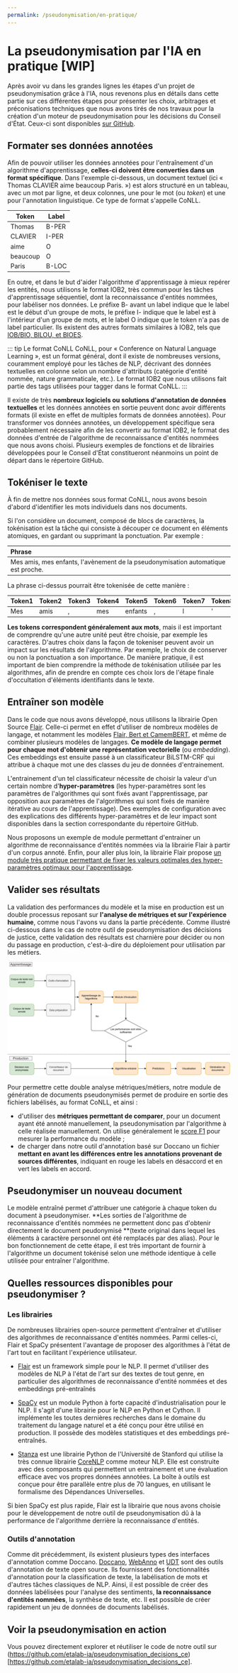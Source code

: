 ```yaml
---
permalink: /pseudonymisation/en-pratique/
---
```


# La pseudonymisation par l'IA en pratique [WIP]

Après avoir vu dans les grandes lignes les étapes d'un projet de pseudonymisation grâce à l'IA, nous revenons plus en détails dans cette partie sur ces différentes étapes pour présenter les choix, arbitrages et préconisations techniques que nous avons tirés de nos travaux pour la création d'un moteur de pseudonymisation pour les décisions du Conseil d'État. Ceux-ci sont disponibles [sur GitHub](https://github.com/etalab-ia/pseudonymisation_decisions_ce).

## Formater ses données annotées

Afin de pouvoir utiliser les données annotées pour l'entraînement d'un algorithme d'apprentissage, **celles-ci doivent être converties dans un format spécifique**. Dans l'exemple ci-dessous, un document textuel (ici « Thomas CLAVIER aime beaucoup Paris. ») est alors structuré en un tableau, avec un mot par ligne, et deux colonnes, une pour le mot (ou *token*) et une pour l'annotation linguistique. Ce type de format s'appelle CoNLL.

| Token | Label |
| ----------| ----------|
| Thomas | B-PER |
| CLAVIER | I-PER |
| aime | O |
| beaucoup | O |
| Paris | B-LOC |

En outre, et dans le but d'aider l'algorithme d'apprentissage à mieux repérer les entités, nous utilisons le format IOB2, très commun pour les tâches d'apprentissage séquentiel, dont la reconnaissance d'entités nommées, pour labéliser nos données. Le préfixe B- avant un label indique que le label est le début d'un groupe de mots, le préfixe I- indique que le label est à l'intérieur d'un groupe de mots, et le label O indique que le token n'a pas de label particulier. Ils existent des autres formats similaires à IOB2, tels que [IOB/BIO, BILOU, et BIOES](https://en.wikipedia.org/wiki/Inside%E2%80%93outside%E2%80%93beginning_(tagging)).

::: tip Le format CoNLL
CoNLL, pour « Conference on Natural Language Learning », est un format général, dont il existe de nombreuses versions, couramment employé pour les tâches de NLP, décrivant des données textuelles en colonne selon un nombre d'attributs (catégorie d'entité nommée, nature grammaticale, etc.). Le format IOB2 que nous utilisons fait partie des tags utilisées pour tagger dans le format CoNLL.
:::

Il existe de très **nombreux logiciels ou solutions d'annotation de données textuelles** et les données annotées en sortie peuvent donc avoir différents formats (il existe en effet de multiples formats de données annotées). Pour transformer vos données annotées, un développement spécifique sera probablement nécessaire afin de les convertir au format IOB2, le format des données d'entrée de l'algorithme de reconnaissance d'entités nommées que nous avons choisi. Plusieurs exemples de fonctions et de librairies développées pour le Conseil d'État constitueront néanmoins un point de départ dans le répertoire GitHub.

## Tokéniser le texte

À fin de mettre nos données sous format CoNLL, nous avons besoin d'abord d'identifier les mots individuels dans nos documents.

Si l'on considère un document, composé de blocs de caractères, la tokénisation est la tâche qui consiste à découper ce document en éléments atomiques, en gardant ou supprimant la ponctuation. Par exemple :

| Phrase |
| :------------- |
| Mes amis, mes enfants, l'avènement de la pseudonymisation automatique est proche. |

La phrase ci-dessus pourrait être tokenisée de cette manière :

| Token1 | Token2 | Token3 | Token4 | Token5 | Token6 | Token7 | Token8 | Token9 | Token10 | Token11 | Token12 | Token13 | Token14 | Token15 | Token16 |
| :----------| :----------| :----------| :----------| :----------| :----------| :----------| :----------| :----------| :----------| :----------| :----------| :----------| :----------| :----------| :----------|
| Mes | amis | , | mes | enfants | , |l | ' | avènement | de | la |pseudonymisation| automatique| est | proche | .|

**Les tokens correspondent généralement aux mots**, mais il est important de comprendre qu'une autre unité peut être choisie, par exemple les caractères. D'autres choix dans la façon de tokeniser peuvent avoir un impact sur les résultats de l'algorithme. Par exemple, le choix de conserver ou non la ponctuation a son importance. De manière pratique, il est important de bien comprendre la méthode de tokénisation utilisée par les algorithmes, afin de prendre en compte ces choix lors de l'étape finale d'occultation d'éléments identifiants dans le texte.

## Entraîner son modèle

Dans le code que nous avons développé, nous utilisons la librairie Open Source [Flair](https://github.com/flairNLP/flair). Celle-ci permet en effet d'utiliser de nombreux modèles de langage, et notamment les modèles [Flair, Bert et CamemBERT](https://github.com/flairNLP/flair/blob/master/resources/docs/TUTORIAL_3_WORD_EMBEDDING.md), et même de combiner plusieurs modèles de langages. **Ce modèle de langage permet pour chaque mot d'obtenir une représentation vectorielle** (ou *embedding*). Ces embeddings est ensuite passé à un classificateur BiLSTM-CRF qui attribue à chaque mot une des classes du jeu de données d'entrainement.

L'entrainement d'un tel classificateur nécessite de choisir la valeur d'un certain nombre d'**hyper-paramètres** (les hyper-paramètres sont les paramètres de l'algorithmes qui sont fixés avant l'apprentissage, par opposition aux paramètres de l'algorithmes qui sont fixés de manière itérative au cours de l'apprentissage). Des exemples de configuration avec des explications des différents hyper-paramètres et de leur impact sont disponibles dans la section correspondante du répertoire GitHub.

Nous proposons un exemple de module permettant d'entrainer un algorithme de reconnaissance d'entités nommées via la librairie Flair à partir d'un corpus annoté. Enfin, pour aller plus loin, la librairie Flair propose [un module très pratique permettant de fixer les valeurs optimales des hyper-paramètres optimaux pour l'apprentissage](https://github.com/flairNLP/flair/blob/master/resources/docs/TUTORIAL_8_MODEL_OPTIMIZATION.md).

## Valider ses résultats

La validation des performances du modèle et la mise en production est un double processus reposant sur **l'analyse de métriques et sur l'expérience humaine**, comme nous l'avons vu dans la partie précédente. Comme illustré ci-dessous dans le cas de notre outil de pseudonymisation des décisions de justice, cette validation des résultats est charnière pour décider ou non du passage en production, c'est-à-dire du déploiement pour utilisation par les métiers.

![Le processus de conception de notre outil de pseudonymisation](./images/process.png)

Pour permettre cette double analyse métriques/métiers, notre module de génération de documents pseudonymisés permet de produire en sortie des fichiers labélisés, au format CoNLL, et ainsi :
- d'utiliser des **métriques permettant de comparer**, pour un document ayant été annoté manuellement, la pseudonymisation par l'algorithme à celle réalisée manuellement. On utilise généralement le [score F1](https://fr.wikipedia.org/wiki/Pr%C3%A9cision_et_rappel) pour mesurer la performance du modèle ;
- de charger dans notre outil d'annotation basé sur Doccano un fichier **mettant en avant les différences entre les annotations provenant de sources différentes**, indiquant en rouge les labels en désaccord et en vert les labels en accord.

## Pseudonymiser un nouveau document

Le modèle entraîné permet d'attribuer une catégorie à chaque token du document à pseudonymiser. **Les sorties de l'algorithme de reconnaissance d'entités nommées ne permettent donc pas d'obtenir directement le document peudonymisé **(texte original dans lequel les éléments à caractère personnel ont été remplacés par des alias). Pour le bon fonctionnement de cette étape, il est très important de fournir à l'algorithme un document tokénisé selon une méthode identique à celle utilisée pour entraîner l'algorithme.

## Quelles ressources disponibles pour pseudonymiser ?

### Les librairies

De nombreuses librairies open-source permettent d'entraîner et d'utiliser des algorithmes de reconnaissance d'entités nommées. Parmi celles-ci, Flair et SpaCy présentent l'avantage de proposer des algorithmes à l'état de l'art tout en facilitant l'expérience utilisateur.

- [Flair](https://github.com/flairNLP/flair) est un framework simple pour le NLP. Il permet d'utiliser des modèles de NLP à l'état de l'art sur des textes de tout genre, en particulier des algorithmes de reconnaissance d'entité nommées et des embeddings pré-entraînés
- [SpaCy](https://spacy.io/usage/spacy-101) est un module Python à forte capacité d'industrialisation pour le NLP. Il s'agit d'une librairie pour le NLP en Python et Cython. Il implémente les toutes dernières recherches dans le domaine du traitement du langage naturel et a été conçu pour être utilisé en production. Il possède des modèles statistiques et des embeddings pré-entraînés.

- [Stanza](https://stanfordnlp.github.io/stanza/) est une librairie Python de l'Université de Stanford qui utilise la très connue librairie [CoreNLP](https://stanfordnlp.github.io/CoreNLP/) comme moteur NLP. Elle est construite avec des composants qui permettent un entrainement et une évaluation efficace avec vos propres données annotées. La boîte à outils est conçue pour être parallèle entre plus de 70 langues, en utilisant le formalisme des Dépendances Universelles.

Si bien SpaCy est plus rapide, Flair est la librairie que nous avons choisie pour le développement de notre outil de pseudonymisation dû à la performance de l'algorithme derrière la reconnaissance d'entités.

### Outils d'annotation

Comme dit précédemment, ils existent plusieurs types des interfaces d'annotation comme Doccano. [Doccano](https://github.com/doccano/doccano), [WebAnno](https://webanno.github.io/webanno/) et [UDT](https://universaldatatool.com/) sont des outils d'annotation de texte open source. Ils fournissent des fonctionnalités d'annotation pour la classification de texte, la labélisation de mots et d'autres tâches classiques de NLP. Ainsi, il est possible de créer des données labélisées pour l'analyse des sentiments, **la reconnaissance d'entités nommées**, la synthèse de texte, etc. Il est possible de créer rapidement un jeu de données de documents labélisés.

## Voir la pseudonymisation en action

Vous pouvez directement explorer et réutiliser le code de notre outil sur (https://github.com/etalab-ia/pseudonymisation_decisions_ce)[https://github.com/etalab-ia/pseudonymisation_decisions_ce].
